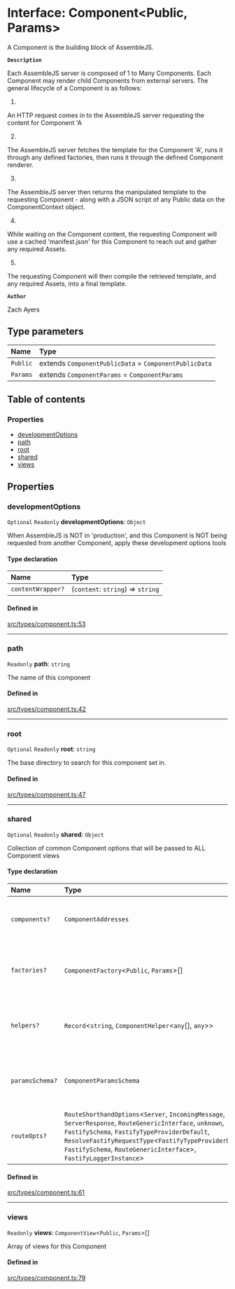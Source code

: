 # Interface: Component<Public, Params\>

A Component is the building block of AssembleJS.

**`Description`**

Each AssembleJS server is composed of 1 to Many Components.
Each Component may render child Components from external servers.
The general lifecycle of a Component is as follows:

1.
An HTTP request comes in to the AssembleJS server requesting the content for Component 'A

2.
The AssembleJS server fetches the template for the Component 'A',
runs it through any defined factories,
then runs it through the defined Component renderer.

3.
The AssembleJS server then returns the manipulated template to the requesting Component -
   along with a JSON script of any Public data on the ComponentContext object.

4.
While waiting on the Component content, the requesting Component will use a cached 'manifest.json'
   for this Component to reach out and gather any required Assets.

5.
The requesting Component will then compile the retrieved template,
  and any required Assets, into a final template.

**`Author`**

Zach Ayers

## Type parameters

| Name | Type |
| :------ | :------ |
| `Public` | extends `ComponentPublicData` = `ComponentPublicData` |
| `Params` | extends `ComponentParams` = `ComponentParams` |

## Table of contents

### Properties

- [developmentOptions](Component.md#developmentoptions)
- [path](Component.md#path)
- [root](Component.md#root)
- [shared](Component.md#shared)
- [views](Component.md#views)

## Properties

### developmentOptions

 `Optional` `Readonly` **developmentOptions**: `Object`

When AssembleJS is NOT in 'production', and this Component is NOT being requested
from another Component, apply these development options tools

#### Type declaration

| Name | Type |
| :------ | :------ |
| `contentWrapper?` | (`content`: `string`) => `string` |

#### Defined in

[src/types/component.ts:53](https://github.com/zjayers/AssembleJS/blob/e3653e0/src/types/component.ts#L53)

___

### path

 `Readonly` **path**: `string`

The name of this component

#### Defined in

[src/types/component.ts:42](https://github.com/zjayers/AssembleJS/blob/e3653e0/src/types/component.ts#L42)

___

### root

 `Optional` `Readonly` **root**: `string`

The base directory to search for this component set in.

#### Defined in

[src/types/component.ts:47](https://github.com/zjayers/AssembleJS/blob/e3653e0/src/types/component.ts#L47)

___

### shared

 `Optional` `Readonly` **shared**: `Object`

Collection of common Component options that will be passed to ALL Component views

#### Type declaration

| Name | Type | Description |
| :------ | :------ | :------ |
| `components?` | `ComponentAddresses` | Any Components that all views of this Component require to render appropriately |
| `factories?` | `ComponentFactory`<`Public`, `Params`\>[] | Array of Component Factories to run on the ComponentTemplate of each view, sorted by Priority |
| `helpers?` | `Record`<`string`, `ComponentHelper`<`any`[], `any`\>\> | Array of helper functions to pass to the ComponentContext for all views of this Component |
| `paramsSchema?` | `ComponentParamsSchema` | Any request parameters to be validated when making ComponentTemplate content requests |
| `routeOpts?` | `RouteShorthandOptions`<`Server`, `IncomingMessage`, `ServerResponse`, `RouteGenericInterface`, `unknown`, `FastifySchema`, `FastifyTypeProviderDefault`, `ResolveFastifyRequestType`<`FastifyTypeProviderDefault`, `FastifySchema`, `RouteGenericInterface`\>, `FastifyLoggerInstance`\> | Any Route options to use for every view of this Component. |

#### Defined in

[src/types/component.ts:61](https://github.com/zjayers/AssembleJS/blob/e3653e0/src/types/component.ts#L61)

___

### views

 `Readonly` **views**: `ComponentView`<`Public`, `Params`\>[]

Array of views for this Component

#### Defined in

[src/types/component.ts:79](https://github.com/zjayers/AssembleJS/blob/e3653e0/src/types/component.ts#L79)
